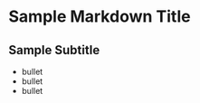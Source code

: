 Sample Markdown Title
=====================

Sample Subtitle
---------------

* bullet
* bullet
* bullet